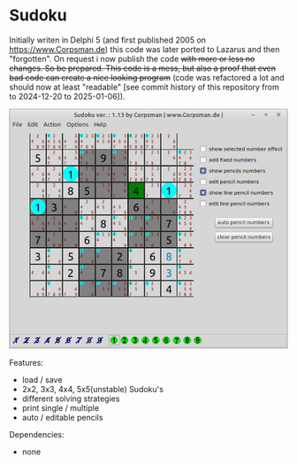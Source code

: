 # Sudoku

Initially writen in Delphi 5 (and first published 2005 on https://www.Corpsman.de) this code was later ported to Lazarus and then "forgotten". On request i now publish the code <s> with more or less no changes. So be prepared. This code is a mess, but also a proof that even bad code can create a nice looking program</s> (code was refactored a lot and should now at least "readable" [see commit history of this repository from  to 2024-12-20 to 2025-01-06]).

![](preview.png)

Features:
- load / save 
- 2x2, 3x3, 4x4, 5x5(unstable) Sudoku's
- different solving strategies
- print single / multiple 
- auto / editable pencils

Dependencies:
- none